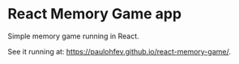 # React Memory Game app

Simple memory game running in React.

See it running at: https://paulohfev.github.io/react-memory-game/.
